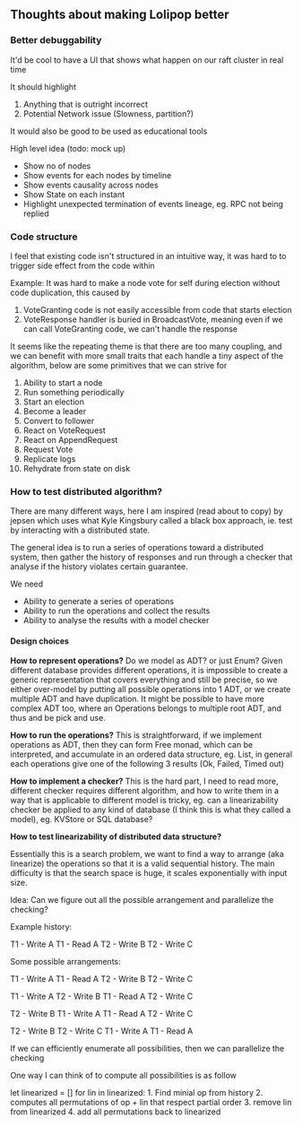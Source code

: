 ## Thoughts about making Lolipop better

### Better debuggability

It'd be cool to have a UI that shows what happen on our raft cluster in real time

It should highlight

1. Anything that is outright incorrect
2. Potential Network issue (Slowness, partition?)

It would also be good to be used as educational tools

High level idea (todo: mock up)

- Show no of nodes
- Show events for each nodes by timeline
- Show events causality across nodes
- Show State on each instant
- Highlight unexpected termination of events lineage, eg. RPC not being replied




### Code structure

I feel that existing code isn't structured in an intuitive way, it was  hard to to trigger side effect from the code within

Example: It was hard to make a node vote for self during election without code duplication, this caused by 
1. VoteGranting code is not easily accessible from code that starts election
2. VoteResponse handler is buried in BroadcastVote, meaning even if we can call VoteGranting code, we can't handle the response

It seems like the repeating theme is that there are too many coupling, and we can benefit with more small traits that each handle a tiny aspect of the algorithm, below are some primitives that we can strive for  

1. Ability to start a node
2. Run something periodically
3. Start an election
1. Become a leader
5. Convert to follower
6. React on VoteRequest
7. React on AppendRequest
8. Request Vote
9. Replicate logs
1. Rehydrate from state on disk

### How to test distributed algorithm?

There are many different ways, here I am inspired (read about to copy) by jepsen which uses what Kyle Kingsbury called a black box approach, ie. test by interacting with a distributed state.

The general idea is to run a series of operations toward a distributed system, then gather the history of responses and run through a checker that analyse if the history violates certain guarantee.

We need

* Ability to generate a series of operations
* Ability to run the operations and collect the results
* Ability to analyse the results with a model checker

#### Design choices

**How to represent operations?**
Do we model as ADT? or just Enum? Given different database provides different operations, it is impossible to create a generic representation that covers everything and still be precise, so we either over-model by putting all possible operations into 1 ADT, or we create multiple ADT and have duplication. It might be possible to have more complex ADT too, where an Operations belongs to multiple root ADT, and thus and be pick and use.

**How to run the operations?**
This is straightforward, if we implement operations as ADT, then they can form Free monad, which can be interpreted, and accumulate in an ordered data structure, eg. List, in general each operations give one of the following 3 results (Ok, Failed, Timed out)

**How to implement a checker?**
This is the hard part, I need to read more, different checker requires different algorithm, and how to write them in a way that is applicable to different model is tricky, eg. can a linearizability checker be applied to any kind of database (I think this is what they called a model), eg. KVStore or SQL database?

**How to test linearizability of distributed data structure?**

Essentially this is a search problem, we want to find a way to arrange (aka linearize) the operations so that it is a valid sequential history. The main difficulty is that the search space is huge, it scales exponentially with input size.

Idea: Can we figure out all the possible arrangement and parallelize the checking?

Example history:

T1 - Write A
T1 - Read A
T2 - Write B
T2 - Write C

Some possible arrangements:

T1 - Write A
T1 - Read A
T2 - Write B
T2 - Write C

T1 - Write A
T2 - Write B
T1 - Read A
T2 - Write C

T2 - Write B
T1 - Write A
T1 - Read A
T2 - Write C

T2 - Write B
T2 - Write C
T1 - Write A
T1 - Read A

If we can efficiently enumerate all possibilities, then we can parallelize the checking 

One way I can think of to compute all possibilities is as follow

let linearized = []
for lin in linearized:
    1. Find minial op from history
    2. computes all permutations of op + lin that respect partial order
    3. remove lin from linearized
    4. add all permutations back to linearized
  
